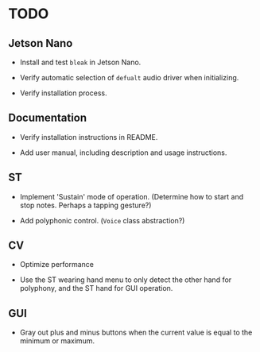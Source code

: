 # TODO

## Jetson Nano

* Install and test `bleak` in Jetson Nano.

* Verify automatic selection of `defualt` audio driver when initializing.

* Verify installation process.


## Documentation

* Verify installation instructions in README.

* Add user manual, including description and usage instructions.


## ST

* Implement 'Sustain' mode of operation. (Determine how to start and stop notes. Perhaps a tapping gesture?)

* Add polyphonic control. (`Voice` class abstraction?)


## CV

* Optimize performance

* Use the ST wearing hand menu to only detect the other hand for polyphony, and the ST hand for GUI operation.


## GUI

* Gray out plus and minus buttons when the current value is equal to the minimum or maximum.
